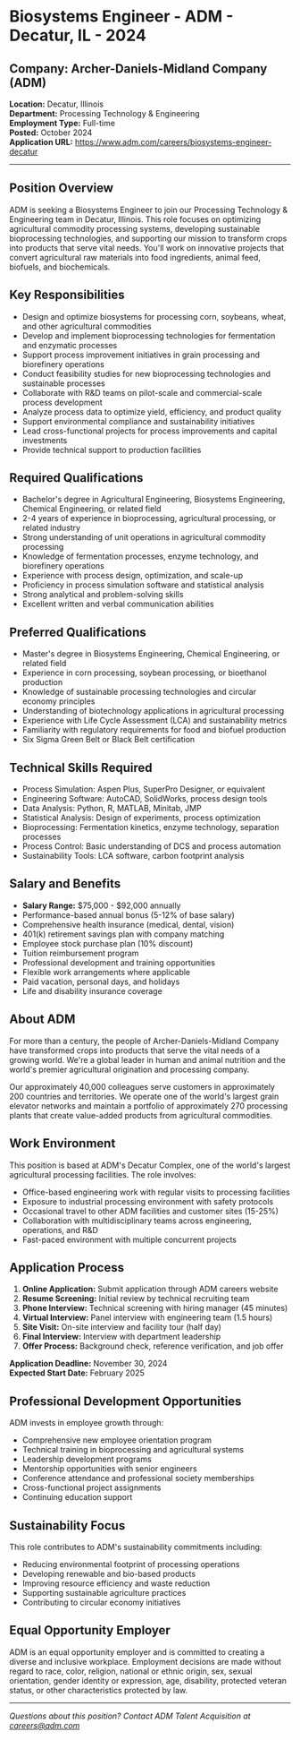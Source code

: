 # Biosystems Engineer - ADM - Decatur, IL - 2024

## Company: Archer-Daniels-Midland Company (ADM)
**Location:** Decatur, Illinois  
**Department:** Processing Technology & Engineering  
**Employment Type:** Full-time  
**Posted:** October 2024  
**Application URL:** https://www.adm.com/careers/biosystems-engineer-decatur

---

## Position Overview

ADM is seeking a Biosystems Engineer to join our Processing Technology & Engineering team in Decatur, Illinois. This role focuses on optimizing agricultural commodity processing systems, developing sustainable bioprocessing technologies, and supporting our mission to transform crops into products that serve vital needs. You'll work on innovative projects that convert agricultural raw materials into food ingredients, animal feed, biofuels, and biochemicals.

## Key Responsibilities

- Design and optimize biosystems for processing corn, soybeans, wheat, and other agricultural commodities
- Develop and implement bioprocessing technologies for fermentation and enzymatic processes
- Support process improvement initiatives in grain processing and biorefinery operations
- Conduct feasibility studies for new bioprocessing technologies and sustainable processes
- Collaborate with R&D teams on pilot-scale and commercial-scale process development
- Analyze process data to optimize yield, efficiency, and product quality
- Support environmental compliance and sustainability initiatives
- Lead cross-functional projects for process improvements and capital investments
- Provide technical support to production facilities

## Required Qualifications

- Bachelor's degree in Agricultural Engineering, Biosystems Engineering, Chemical Engineering, or related field
- 2-4 years of experience in bioprocessing, agricultural processing, or related industry
- Strong understanding of unit operations in agricultural commodity processing
- Knowledge of fermentation processes, enzyme technology, and biorefinery operations
- Experience with process design, optimization, and scale-up
- Proficiency in process simulation software and statistical analysis
- Strong analytical and problem-solving skills
- Excellent written and verbal communication abilities

## Preferred Qualifications

- Master's degree in Biosystems Engineering, Chemical Engineering, or related field
- Experience in corn processing, soybean processing, or bioethanol production
- Knowledge of sustainable processing technologies and circular economy principles
- Understanding of biotechnology applications in agricultural processing
- Experience with Life Cycle Assessment (LCA) and sustainability metrics
- Familiarity with regulatory requirements for food and biofuel production
- Six Sigma Green Belt or Black Belt certification

## Technical Skills Required

- Process Simulation: Aspen Plus, SuperPro Designer, or equivalent
- Engineering Software: AutoCAD, SolidWorks, process design tools
- Data Analysis: Python, R, MATLAB, Minitab, JMP
- Statistical Analysis: Design of experiments, process optimization
- Bioprocessing: Fermentation kinetics, enzyme technology, separation processes
- Process Control: Basic understanding of DCS and process automation
- Sustainability Tools: LCA software, carbon footprint analysis

## Salary and Benefits

- **Salary Range:** $75,000 - $92,000 annually
- Performance-based annual bonus (5-12% of base salary)
- Comprehensive health insurance (medical, dental, vision)
- 401(k) retirement savings plan with company matching
- Employee stock purchase plan (10% discount)
- Tuition reimbursement program
- Professional development and training opportunities
- Flexible work arrangements where applicable
- Paid vacation, personal days, and holidays
- Life and disability insurance coverage

## About ADM

For more than a century, the people of Archer-Daniels-Midland Company have transformed crops into products that serve the vital needs of a growing world. We're a global leader in human and animal nutrition and the world's premier agricultural origination and processing company.

Our approximately 40,000 colleagues serve customers in approximately 200 countries and territories. We operate one of the world's largest grain elevator networks and maintain a portfolio of approximately 270 processing plants that create value-added products from agricultural commodities.

## Work Environment

This position is based at ADM's Decatur Complex, one of the world's largest agricultural processing facilities. The role involves:
- Office-based engineering work with regular visits to processing facilities
- Exposure to industrial processing environment with safety protocols
- Occasional travel to other ADM facilities and customer sites (15-25%)
- Collaboration with multidisciplinary teams across engineering, operations, and R&D
- Fast-paced environment with multiple concurrent projects

## Application Process

1. **Online Application:** Submit application through ADM careers website
2. **Resume Screening:** Initial review by technical recruiting team
3. **Phone Interview:** Technical screening with hiring manager (45 minutes)
4. **Virtual Interview:** Panel interview with engineering team (1.5 hours)
5. **Site Visit:** On-site interview and facility tour (half day)
6. **Final Interview:** Interview with department leadership
7. **Offer Process:** Background check, reference verification, and job offer

**Application Deadline:** November 30, 2024  
**Expected Start Date:** February 2025

## Professional Development Opportunities

ADM invests in employee growth through:
- Comprehensive new employee orientation program
- Technical training in bioprocessing and agricultural systems
- Leadership development programs
- Mentorship opportunities with senior engineers
- Conference attendance and professional society memberships
- Cross-functional project assignments
- Continuing education support

## Sustainability Focus

This role contributes to ADM's sustainability commitments including:
- Reducing environmental footprint of processing operations
- Developing renewable and bio-based products
- Improving resource efficiency and waste reduction
- Supporting sustainable agriculture practices
- Contributing to circular economy initiatives

## Equal Opportunity Employer

ADM is an equal opportunity employer and is committed to creating a diverse and inclusive workplace. Employment decisions are made without regard to race, color, religion, national or ethnic origin, sex, sexual orientation, gender identity or expression, age, disability, protected veteran status, or other characteristics protected by law.

---

*Questions about this position? Contact ADM Talent Acquisition at careers@adm.com*